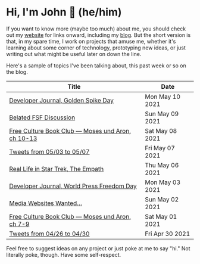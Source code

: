 # Hi, I'm John 👋 (he/him)

If you want to know more (maybe too much) about me, you should check out my [website](https://john.colagioia.net/) for links onward, including my [blog](https://john.colagioia.net/blog).  But the short version is that, in my spare time, I work on projects that amuse me, whether it's learning about some corner of technology, prototyping new ideas, or just writing out what might be useful later on down the line.

Here's a sample of topics I've been talking about, this past week or so on the blog.

|Title|Date|
|-----|-------|
|[Developer Journal, Golden Spike Day](https://john.colagioia.net/blog/2021/05/10/spike.html)|Mon May 10 2021|
|[Belated FSF Discussion](https://john.colagioia.net/blog/2021/05/09/fsf.html)|Sun May 09 2021|
|[Free Culture Book Club — Moses und Aron, ch 10-13](https://john.colagioia.net/blog/2021/05/08/moses4.html)|Sat May 08 2021|
|[Tweets from 05/03 to 05/07](https://john.colagioia.net/blog/media/2021/05/07/week.html)|Fri May 07 2021|
|[Real Life in Star Trek, The Empath](https://john.colagioia.net/blog/2021/05/06/empath.html)|Thu May 06 2021|
|[Developer Journal, World Press Freedom Day](https://john.colagioia.net/blog/2021/05/03/press.html)|Mon May 03 2021|
|[Media Websites Wanted…](https://john.colagioia.net/blog/2021/05/02/wanted.html)|Sun May 02 2021|
|[Free Culture Book Club — Moses und Aron, ch 7-9](https://john.colagioia.net/blog/2021/05/01/moses3.html)|Sat May 01 2021|
|[Tweets from 04/26 to 04/30](https://john.colagioia.net/blog/media/2021/04/30/week.html)|Fri Apr 30 2021|

Feel free to suggest ideas on any project or just poke at me to say "hi." Not literally poke, though. Have some self-respect.
